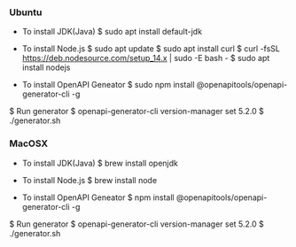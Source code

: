 
### Ubuntu

* To install JDK(Java)
$ sudo apt install default-jdk

* To install Node.js
$ sudo apt update
$ sudo apt install curl
$ curl -fsSL https://deb.nodesource.com/setup_14.x | sudo -E bash -
$ sudo apt install nodejs

* To install OpenAPI Geneator
$ sudo npm install @openapitools/openapi-generator-cli -g

$ Run generator
$ openapi-generator-cli version-manager set 5.2.0
$ ./generator.sh


### MacOSX

* To install JDK(Java)
$ brew install openjdk

* To install Node.js
$ brew install node

* To install OpenAPI Geneator
$ npm install @openapitools/openapi-generator-cli -g

$ Run generator
$ openapi-generator-cli version-manager set 5.2.0
$ ./generator.sh
